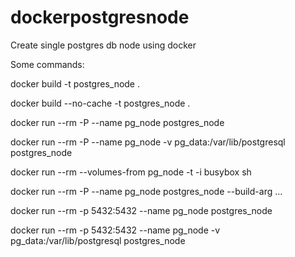 # dockerpostgresnode

Create single postgres db node using docker

Some commands:

docker build -t postgres_node .

docker build --no-cache -t postgres_node .

docker run --rm -P --name pg_node postgres_node

docker run --rm -P --name pg_node -v pg_data:/var/lib/postgresql postgres_node

docker run --rm --volumes-from pg_node -t -i busybox sh

docker run --rm -P --name pg_node postgres_node --build-arg ...

docker run --rm -p 5432:5432 --name pg_node postgres_node

docker run --rm -p 5432:5432 --name pg_node -v pg_data:/var/lib/postgresql postgres_node

